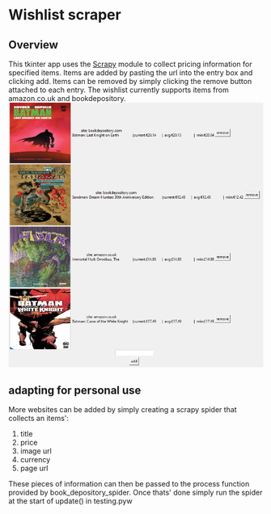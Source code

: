 # Wishlist scraper

## Overview
This tkinter app uses the [Scrapy](https://scrapy.org/) module to collect pricing information for specified items.
Items are added by pasting the url into the entry box and clicking add.
Items can be removed by simply clicking the remove button attached to each entry.
The wishlist currently supports items from amazon.co.uk and bookdepository.
![image](wishlist.PNG)
## adapting for personal use
More websites can be added by simply creating a scrapy spider that collects an items':
1. title
2. price
3. image url
4. currency
5. page url

These pieces of information can then be passed to the process function provided by book_depository_spider.
Once thats' done simply run the spider at the start of update() in testing.pyw
